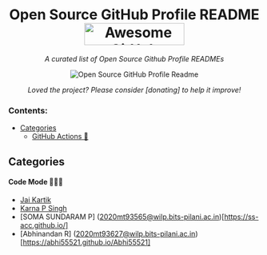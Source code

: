 

<h1 align="center">Open Source GitHub Profile README 
<a href="https://github.com/2020mt93717/devops" target="_blank"><img src="https://api.producthunt.com/widgets/embed-image/v1/featured.svg?post_id=277987&theme=light" alt="Awesome GitHub Profiles - Best curated list of developers readme, updated every 15 min | Product Hunt" style="width: 200px; height: 44px;" width="200" height="44" /></a></h1>
<div align="center">


<i>A curated list of Open Source Github Profile READMEs</i>


<img alt="Open Source GitHub Profile Readme" src="assets/agpr.gif"> </img>

<i>Loved the project? Please consider [donating] to help it improve!</i>

</div>

### Contents:
  - [Categories](#categories)
      - [GitHub Actions 🤖](#github-actions-)
    

## Categories
#### Code Mode 👨🏽‍💻
- [Jai Kartik](https://github.com/2020mt93717)
- [Karna P Singh](https://2020mt93650.github.io/2020mt93650/)
- [SOMA SUNDARAM P] (2020mt93565@wilp.bits-pilani.ac.in)[https://ss-acc.github.io/]
- [Abhinandan R] (2020mt93627@wilp.bits-pilani.ac.in)[https://abhi55521.github.io/Abhi55521]


